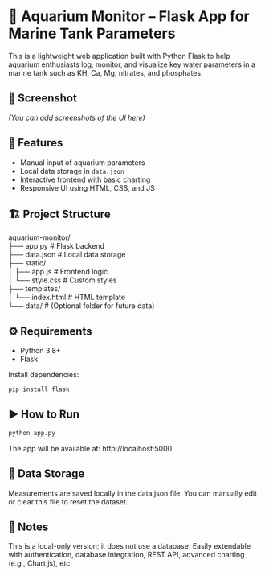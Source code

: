 # 🐠 Aquarium Monitor – Flask App for Marine Tank Parameters

This is a lightweight web application built with Python Flask to help aquarium enthusiasts log, monitor, and visualize key water parameters in a marine tank such as KH, Ca, Mg, nitrates, and phosphates.

## 📸 Screenshot
*(You can add screenshots of the UI here)*

## 🚀 Features
- Manual input of aquarium parameters
- Local data storage in `data.json`
- Interactive frontend with basic charting
- Responsive UI using HTML, CSS, and JS

## 🏗️ Project Structure
aquarium-monitor/<br/>
├── app.py # Flask backend<br/>
├── data.json # Local data storage<br/>
├── static/<br/>
│ ├── app.js # Frontend logic<br/>
│ └── style.css # Custom styles<br/>
├── templates/<br/>
│ └── index.html # HTML template<br/>
└── data/ # (Optional folder for future data)<br/>

## ⚙️ Requirements
- Python 3.8+
- Flask

Install dependencies:
```bash
pip install flask
```
## ▶️ How to Run
```bash
python app.py
```
The app will be available at: http://localhost:5000

## 💾 Data Storage
Measurements are saved locally in the data.json file. You can manually edit or clear this file to reset the dataset.

## 📌 Notes
This is a local-only version; it does not use a database.
Easily extendable with authentication, database integration, REST API, advanced charting (e.g., Chart.js), etc.
